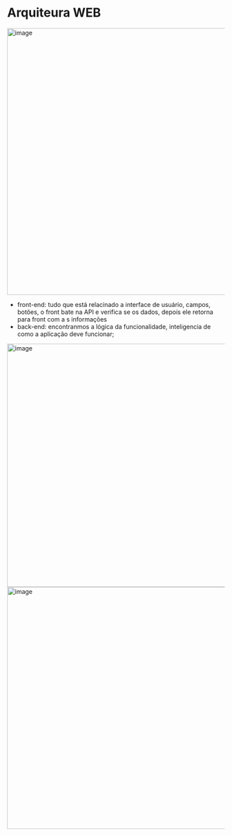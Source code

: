 # Arquiteura WEB

<img width="617" alt="image" src="https://github.com/aevilesaguiar/qualidade-de-software/assets/52088444/85ce5958-665b-421c-a717-5e23895c0e43">

- front-end: tudo que está relacinado a interface de usuário, campos, botões, o front bate na API e verifica se os dados, depois ele retorna para front com a s informações
- back-end: encontranmos a lógica da funcionalidade, inteligencia de como a aplicação deve funcionar;

<img width="563" alt="image" src="https://github.com/aevilesaguiar/qualidade-de-software/assets/52088444/ee47f1f3-adbc-46c7-b766-a6b8c3eebcce">


<img width="560" alt="image" src="https://github.com/aevilesaguiar/qualidade-de-software/assets/52088444/22507c51-949f-4d4e-86d3-6869cb3fe459">
